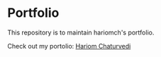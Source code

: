 # Portfolio
This repository is to maintain hariomch's portfolio.

Check out my portolio: [Hariom Chaturvedi]()
